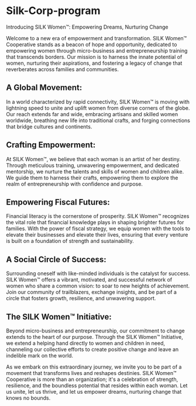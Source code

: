 # Silk-Corp-program

Introducing SILK Women™: Empowering Dreams, Nurturing Change

Welcome to a new era of empowerment and transformation. SILK Women™ Cooperative stands as a beacon of hope and opportunity, dedicated to empowering women through micro-business and entrepreneurship training that transcends borders. Our mission is to harness the innate potential of women, nurturing their aspirations, and fostering a legacy of change that reverberates across families and communities.

## A Global Movement:
In a world characterized by rapid connectivity, SILK Women™ is moving with lightning speed to unite and uplift women from diverse corners of the globe. Our reach extends far and wide, embracing artisans and skilled women worldwide, breathing new life into traditional crafts, and forging connections that bridge cultures and continents.

## Crafting Empowerment:
At SILK Women™, we believe that each woman is an artist of her destiny. Through meticulous training, unwavering empowerment, and dedicated mentorship, we nurture the talents and skills of women and children alike. We guide them to harness their crafts, empowering them to explore the realm of entrepreneurship with confidence and purpose.

## Empowering Fiscal Futures:
Financial literacy is the cornerstone of prosperity. SILK Women™ recognizes the vital role that financial knowledge plays in shaping brighter futures for families. With the power of fiscal strategy, we equip women with the tools to elevate their businesses and elevate their lives, ensuring that every venture is built on a foundation of strength and sustainability.

## A Social Circle of Success:
Surrounding oneself with like-minded individuals is the catalyst for success. SILK Women™ offers a vibrant, motivated, and successful network of women who share a common vision: to soar to new heights of achievement. Join our community of trailblazers, exchange insights, and be part of a circle that fosters growth, resilience, and unwavering support.

## The SILK Women™ Initiative:
Beyond micro-business and entrepreneurship, our commitment to change extends to the heart of our purpose. Through the SILK Women™ Initiative, we extend a helping hand directly to women and children in need, channeling our collective efforts to create positive change and leave an indelible mark on the world.

As we embark on this extraordinary journey, we invite you to be part of a movement that transforms lives and reshapes destinies. SILK Women™ Cooperative is more than an organization; it's a celebration of strength, resilience, and the boundless potential that resides within each woman. Let us unite, let us thrive, and let us empower dreams, nurturing change that knows no bounds.




